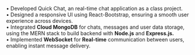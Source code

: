 • Developed Quick Chat, an real-time chat application as a class project.
<br/>
• Designed a responsive UI using React-Bootstrap, ensuring a smooth user experience
across devices.
<br/>
• Integrated **Cloud MongoDB** for chats, messages and user data storage, using the MERN stack to
build backend with **Node.js** and **Express.js.**
<br/>
• Implemented **WebSocket** for **Real-time** communication between users, enabling
instant message delivery.
<br/>
